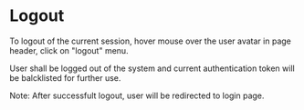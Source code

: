 # Logout

To logout of the current session, hover mouse over the user avatar in page header, click on "logout" menu.

User shall be logged out of the system and current authentication token will be balcklisted for further use.

Note: After successfult logout, user will be redirected to login page.